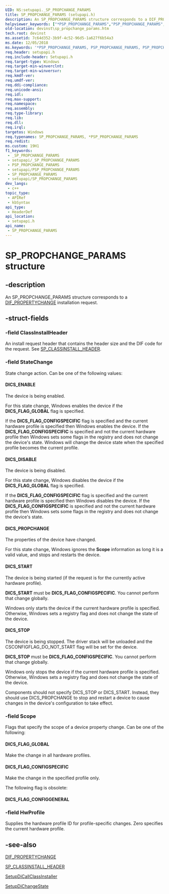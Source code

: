 ```yaml
---
UID: NS:setupapi._SP_PROPCHANGE_PARAMS
title: SP_PROPCHANGE_PARAMS (setupapi.h)
description: An SP_PROPCHANGE_PARAMS structure corresponds to a DIF_PROPERTYCHANGE installation request.
helpviewer_keywords: ["*PSP_PROPCHANGE_PARAMS","PSP_PROPCHANGE_PARAMS","PSP_PROPCHANGE_PARAMS structure pointer [Device and Driver Installation]","SP_PROPCHANGE_PARAMS","SP_PROPCHANGE_PARAMS structure [Device and Driver Installation]","devinst.sp_propchange_params","di-struct_d3d2429f-412e-48bc-abcc-9dfbd01b346b.xml","setupapi/PSP_PROPCHANGE_PARAMS","setupapi/SP_PROPCHANGE_PARAMS"]
old-location: devinst\sp_propchange_params.htm
tech.root: devinst
ms.assetid: 7c64d352-3b9f-4c52-96d5-1a627f6b54a3
ms.date: 12/05/2018
ms.keywords: '*PSP_PROPCHANGE_PARAMS, PSP_PROPCHANGE_PARAMS, PSP_PROPCHANGE_PARAMS structure pointer [Device and Driver Installation], SP_PROPCHANGE_PARAMS, SP_PROPCHANGE_PARAMS structure [Device and Driver Installation], devinst.sp_propchange_params, di-struct_d3d2429f-412e-48bc-abcc-9dfbd01b346b.xml, setupapi/PSP_PROPCHANGE_PARAMS, setupapi/SP_PROPCHANGE_PARAMS'
req.header: setupapi.h
req.include-header: Setupapi.h
req.target-type: Windows
req.target-min-winverclnt: 
req.target-min-winversvr: 
req.kmdf-ver: 
req.umdf-ver: 
req.ddi-compliance: 
req.unicode-ansi: 
req.idl: 
req.max-support: 
req.namespace: 
req.assembly: 
req.type-library: 
req.lib: 
req.dll: 
req.irql: 
targetos: Windows
req.typenames: SP_PROPCHANGE_PARAMS, *PSP_PROPCHANGE_PARAMS
req.redist: 
ms.custom: 19H1
f1_keywords:
 - _SP_PROPCHANGE_PARAMS
 - setupapi/_SP_PROPCHANGE_PARAMS
 - PSP_PROPCHANGE_PARAMS
 - setupapi/PSP_PROPCHANGE_PARAMS
 - SP_PROPCHANGE_PARAMS
 - setupapi/SP_PROPCHANGE_PARAMS
dev_langs:
 - c++
topic_type:
 - APIRef
 - kbSyntax
api_type:
 - HeaderDef
api_location:
 - setupapi.h
api_name:
 - SP_PROPCHANGE_PARAMS
---
```


# SP_PROPCHANGE_PARAMS structure


## -description

An SP_PROPCHANGE_PARAMS structure corresponds to a <a href="/windows-hardware/drivers/install/dif-propertychange">DIF_PROPERTYCHANGE</a> installation request.

## -struct-fields

### -field ClassInstallHeader

An install request header that contains the header size and the DIF code for the request. See <a href="/windows/desktop/api/setupapi/ns-setupapi-sp_classinstall_header">SP_CLASSINSTALL_HEADER</a>.

### -field StateChange

State change action. Can be one of the following values:





#### DICS_ENABLE

The device is being enabled.

For this state change, Windows enables the device if the <b>DICS_FLAG_GLOBAL</b> flag is specified. 

If the <b>DICS_FLAG_CONFIGSPECIFIC</b> flag is specified and the current hardware profile is specified then Windows enables the device. If the <b>DICS_FLAG_CONFIGSPECIFIC</b> is specified and not the current hardware profile then Windows sets some flags in the registry and does not change the device's state. Windows will change the device state when the specified profile becomes the current profile.



#### DICS_DISABLE

The device is being disabled.

For this state change, Windows disables the device if the <b>DICS_FLAG_GLOBAL</b> flag is specified. 

If the <b>DICS_FLAG_CONFIGSPECIFIC</b> flag is specified and the current hardware profile is specified then Windows disables the device. If the <b>DICS_FLAG_CONFIGSPECIFIC</b> is specified and not the current hardware profile then Windows sets some flags in the registry and does not change the device's state. 



#### DICS_PROPCHANGE

The properties of the device have changed. 

For this state change, Windows ignores the <b>Scope</b> information as long it is a valid value, and stops and restarts the device.



#### DICS_START

The device is being started (if the request is for the currently active hardware profile). 

<b>DICS_START</b> must be <b>DICS_FLAG_CONFIGSPECIFIC</b>. You cannot perform that change globally. 

Windows only starts the device if the current hardware profile is specified. Otherwise, Windows sets a registry flag and does not change the state of the device.



#### DICS_STOP

The device is being stopped. The driver stack will be unloaded and the CSCONFIGFLAG_DO_NOT_START flag will be set for the device.

<b>DICS_STOP</b> must be <b>DICS_FLAG_CONFIGSPECIFIC</b>. You cannot perform that change globally. 

Windows only stops the device if the current hardware profile is specified. Otherwise, Windows sets a registry flag and does not change the state of the device.

Components should not specify DICS_STOP or DICS_START. Instead, they should use DICS_PROPCHANGE to stop and restart a device to cause changes in the device's configuration to take effect.

### -field Scope

Flags that specify the scope of a device property change. Can be one of the following:





#### DICS_FLAG_GLOBAL

Make the change in all hardware profiles.



#### DICS_FLAG_CONFIGSPECIFIC

Make the change in the specified profile only.

The following flag is obsolete:





#### DICS_FLAG_CONFIGGENERAL

### -field HwProfile

Supplies the hardware profile ID for profile-specific changes. Zero specifies the current hardware profile.

## -see-also

<a href="/windows-hardware/drivers/install/dif-propertychange">DIF_PROPERTYCHANGE</a>



<a href="/windows/desktop/api/setupapi/ns-setupapi-sp_classinstall_header">SP_CLASSINSTALL_HEADER</a>



<a href="/windows/desktop/api/setupapi/nf-setupapi-setupdicallclassinstaller">SetupDiCallClassInstaller</a>



<a href="/windows/desktop/api/setupapi/nf-setupapi-setupdichangestate">SetupDiChangeState</a>